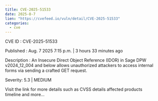 ```yaml
--- 
title: CVE-2025-51533
date: 2025-8-7
lien: "https://cvefeed.io/vuln/detail/CVE-2025-51533"
categories:
  - cve
---
```


CVE ID : CVE-2025-51533

Published :  Aug. 7
2025
7:15 p.m. | 3 hours
33 minutes ago

Description : An Insecure Direct Object Reference (IDOR) in Sage DPW v2024_12_004 and below allows unauthorized attackers to access internal forms via sending a crafted GET request.

Severity: 5.3 | MEDIUM

Visit the link for more details
such as CVSS details
affected products
timeline
and more...
